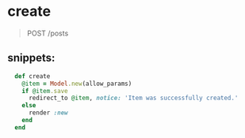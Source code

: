 # create
> POST /posts

## snippets:
```rb
  def create
    @item = Model.new(allow_params)
    if @item.save
      redirect_to @item, notice: 'Item was successfully created.'
    else
      render :new
    end
  end
```

